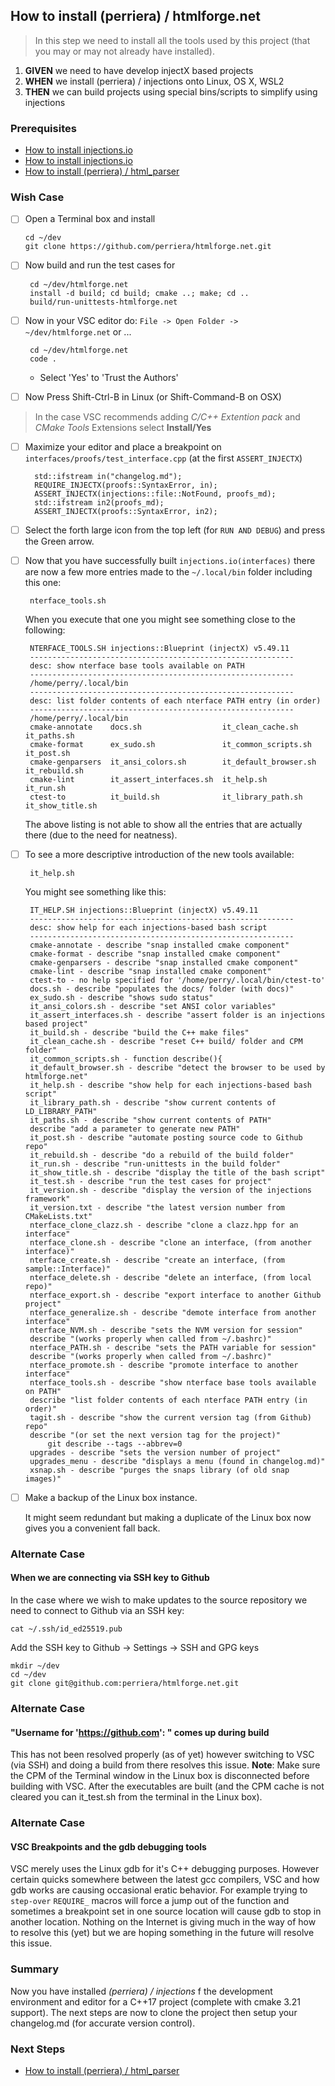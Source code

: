 
## How to install (perriera) / htmlforge.net 
> In this step we need to install all the tools used by this project (that you may or may not already have installed).

 1. **GIVEN** we need to have develop injectX based projects
 2. **WHEN** we install (perriera) / injections onto Linux, OS X, WSL2
 3. **THEN** we can build projects using special bins/scripts to simplify using injections

### Prerequisites
- [How to install injections.io](https://github.com/perriera/injections)
- [How to install injections.io](https://github.com/perriera/injections)
- [How to install (perriera) / html_parser](https://github.com/perriera/for_interfaces/blob/main/injections/html_parser/README.md)

### Wish Case

  - [ ] Open a Terminal box and install 
	
        cd ~/dev
		git clone https://github.com/perriera/htmlforge.net.git
	
 - [ ] Now build and run the test cases for 

		cd ~/dev/htmlforge.net
        install -d build; cd build; cmake ..; make; cd ..
        build/run-unittests-htmlforge.net

 - [ ] Now in your VSC editor do: `File -> Open Folder -> ~/dev/htmlforge.net` or ... 

		cd ~/dev/htmlforge.net
		code .

	- Select 'Yes' to 'Trust the Authors'

 - [ ] Now Press Shift-Ctrl-B in Linux (or Shift-Command-B on OSX)

> In the case VSC recommends adding *C/C++ Extention pack* and *CMake Tools* Extensions select **Install/Yes**

- [ ] Maximize your editor and place a breakpoint on `interfaces/proofs/test_interface.cpp` (at the first `ASSERT_INJECTX`)

		std::ifstream in("changelog.md");
		REQUIRE_INJECTX(proofs::SyntaxError, in);
		ASSERT_INJECTX(injections::file::NotFound, proofs_md);
		std::ifstream in2(proofs_md);
		ASSERT_INJECTX(proofs::SyntaxError, in2);

 - [ ] Select the forth large icon from the top left (for `RUN AND DEBUG`) and press the Green arrow.

 - [ ] Now that you have successfully built `injections.io(interfaces)` there are now a few more entries made to the `~/.local/bin` folder including this one:

		nterface_tools.sh 

	When you execute that one you might see something close to the following:

		NTERFACE_TOOLS.SH injections::Blueprint (injectX) v5.49.11
		-----------------------------------------------------------
		desc: show nterface base tools available on PATH
		-----------------------------------------------------------
		/home/perry/.local/bin
		-----------------------------------------------------------
		desc: list folder contents of each nterface PATH entry (in order)
		-----------------------------------------------------------
		/home/perry/.local/bin
		cmake-annotate    docs.sh                  it_clean_cache.sh      it_paths.sh      
		cmake-format      ex_sudo.sh               it_common_scripts.sh   it_post.sh       
		cmake-genparsers  it_ansi_colors.sh        it_default_browser.sh  it_rebuild.sh    
		cmake-lint        it_assert_interfaces.sh  it_help.sh             it_run.sh         
		ctest-to          it_build.sh              it_library_path.sh     it_show_title.sh 

	The above listing is not able to show all the entries that are actually there (due to the need for neatness).

 - [ ] To see a more descriptive introduction of the new tools available:

		it_help.sh

	You might see something like this:

		IT_HELP.SH injections::Blueprint (injectX) v5.49.11
		-----------------------------------------------------------
		desc: show help for each injections-based bash script
		-----------------------------------------------------------
		cmake-annotate - describe "snap installed cmake component"
		cmake-format - describe "snap installed cmake component"
		cmake-genparsers - describe "snap installed cmake component"
		cmake-lint - describe "snap installed cmake component"
		ctest-to - no help specified for '/home/perry/.local/bin/ctest-to'
		docs.sh - describe "populates the docs/ folder (with docs)"
		ex_sudo.sh - describe "shows sudo status"
		it_ansi_colors.sh - describe "set ANSI color variables"
		it_assert_interfaces.sh - describe "assert folder is an injections based project"
		it_build.sh - describe "build the C++ make files"
		it_clean_cache.sh - describe "reset C++ build/ folder and CPM folder"
		it_common_scripts.sh - function describe(){
		it_default_browser.sh - describe "detect the browser to be used by htmlforge.net"
		it_help.sh - describe "show help for each injections-based bash script"
		it_library_path.sh - describe "show current contents of LD_LIBRARY_PATH"
		it_paths.sh - describe "show current contents of PATH"
		describe "add a parameter to generate new PATH"
		it_post.sh - describe "automate posting source code to Github repo"
		it_rebuild.sh - describe "do a rebuild of the build folder"
		it_run.sh - describe "run-unittests in the build folder"
		it_show_title.sh - describe "display the title of the bash script"
		it_test.sh - describe "run the test cases for project"
		it_version.sh - describe "display the version of the injections framework"
		it_version.txt - describe "the latest version number from CMakeLists.txt"
		nterface_clone_clazz.sh - describe "clone a clazz.hpp for an interface"
		nterface_clone.sh - describe "clone an interface, (from another interface)"
		nterface_create.sh - describe "create an interface, (from sample::Interface)"
		nterface_delete.sh - describe "delete an interface, (from local repo)"
		nterface_export.sh - describe "export interface to another Github project"
		nterface_generalize.sh - describe "demote interface from another interface"
		nterface_NVM.sh - describe "sets the NVM version for session"
		describe "(works properly when called from ~/.bashrc)"
		nterface_PATH.sh - describe "sets the PATH variable for session"
		describe "(works properly when called from ~/.bashrc)"
		nterface_promote.sh - describe "promote interface to another interface"
		nterface_tools.sh - describe "show nterface base tools available on PATH"
		describe "list folder contents of each nterface PATH entry (in order)"
		tagit.sh - describe "show the current version tag (from Github) repo"
		describe "(or set the next version tag for the project)"
			git describe --tags --abbrev=0 
		upgrades - describe "sets the version number of project"
		upgrades_menu - describe "displays a menu (found in changelog.md)"
		xsnap.sh - describe "purges the snaps library (of old snap images)"

 - [ ] Make a backup of the Linux box instance.

	It might seem redundant but making a duplicate of the Linux box now gives you a convenient fall back.

### Alternate Case
#### When we are connecting via SSH key to Github
In the case where we wish to make updates to the source repository we need to connect to Github via an SSH key:

	cat ~/.ssh/id_ed25519.pub

Add the SSH key to Github -> Settings -> SSH and GPG keys

	mkdir ~/dev
	cd ~/dev
	git clone git@github.com:perriera/htmlforge.net.git

### Alternate Case
#### "Username for 'https://github.com': " comes up during build
This has not been resolved properly (as of yet) however switching to VSC (via SSH) and doing a build from there resolves this issue. **Note**: Make sure the CPM of the Terminal window in the Linux box is disconnected before building with VSC. After the executables are built (and the CPM cache is not cleared you can it_test.sh from the terminal in the Linux box).

### Alternate Case
#### VSC Breakpoints and the **gdb** debugging tools
VSC merely uses the Linux gdb for it's C++ debugging purposes. However certain quicks somewhere between the latest gcc compilers, VSC and how gdb works are causing occasional eratic behavior. For example trying to `step-over` `REQUIRE_` macros will force a jump out of the function and sometimes a breakpoint set in one source location will cause gdb to stop in another location. Nothing on the Internet is giving much in the way of how to resolve this (yet) but we are hoping something in the future will resolve this issue. 

### Summary 
Now you have installed *(perriera) / injections* f  the development environment and editor for a C++17 project (complete with cmake 3.21 support). The next steps are now to clone the project then setup your changelog.md (for accurate version control).

### Next Steps
- [How to install (perriera) / html_parser](https://github.com/perriera/for_interfaces/blob/main/injections/html_parser/README.md)
